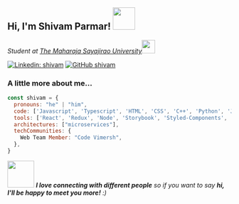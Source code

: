 <h2> Hi, I'm Shivam Parmar! <img src="https://media.giphy.com/media/Tqrk0x0Hpzgdjz9t1z/giphy.gif" width="50"></h2>
<p><em>Student at <a href="https://msubaroda.ac.in/">The Maharaja Sayajirao University</a><img src="https://media.giphy.com/media/WUlplcMpOCEmTGBtBW/giphy.gif" width="30"> 
</em></p>


[![Linkedin: shivam](https://img.shields.io/badge/-thaianebraga-blue?style=flat-square&logo=Linkedin&logoColor=white&link=https:https://linkedin.com/in/shivam-parmar007)](https://linkedin.com/in/shivam-parmar007)
[![GitHub shivam](https://img.shields.io/github/followers/ShivamP0077?label=follow&style=social)](https://github.com/shivamP0077)


###  A little more about me...  

```javascript
const shivam = {
  pronouns: "he" | "him",
  code: ['Javascript', 'Typescript', 'HTML', 'CSS', 'C++', 'Python', 'Java'],
  tools: ['React', 'Redux', 'Node', 'Storybook', 'Styled-Components', 'Jest', 'Docker'],
  architectures: ["microservices"],
  techCommunities: {
    Web Team Member: "Code Vimersh",
  },
}
```

<img src="https://media.giphy.com/media/LnQjpWaON8nhr21vNW/giphy.gif" width="60"> <em><b>I love connecting with different people</b> so if you want to say <b>hi, I'll be happy to meet you more!</b> :)</em>




